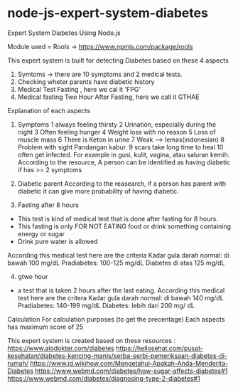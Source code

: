 # node-js-expert-system-diabetes
Expert System Diabetes Using Node.js

Module used = Rools -> https://www.npmjs.com/package/rools

This expert system is built for detecting Diabetes based on these 4 aspects
1. Symtoms -> there are 10 symptoms and 2 medical tests.
2. Checking wheter parents have diabetic history
3. Medical Test Fasting  , here we cal it 'FPG'
4. Medical fasting  Two Hour After Fasting, here we call it GTHAE


Explanation of each aspects
1. Symptoms
    1 always feeling thirsty
    2 Urination, especially during the night
    3 Often feeling hunger
    4 Weight loss with no reason
    5 Loss of muscle mass
    6 There is Keton in urine
    7 Weak --> lemas(indonesian)
    8 Problem with sight Pandangan kabur.
    9 scars take long time to heal
    10 often get infected. For example in gusi, kulit, vagina, atau saluran kemih.
 According to the resource, A person can be identified as having diabetic if has >= 2 symptoms

2. Diabetic parent
According to the reasearch, if a person has parent with diabetic it can give more
probability of having diabetic.

3. Fasting after 8 hours
 - This test is kind of medical test that is done after fasting for 8 hours. 
 - This fasting is only FOR NOT EATING food or drink something containing energy or sugar
 - Drink pure water is allowed

 According this medical test here are the criteria
    Kadar gula darah normal: di bawah 100 mg/dL
    Pradiabetes: 100-125 mg/dL
    Diabetes di atas 125 mg/dL

4. gtwo hour
- a test that is taken 2 hours after the last eating.
 According this medical test here are the critera
    Kadar gula darah normal: di bawah 140 mg/dL
    Pradiabetes: 140-199 mg/dL
    Diabetes: lebih dari 200 mg/ dL


Calculation
For calculation purposes (to get the precentage)
Each aspects has maximum score of 25 

This expert system is created based on these resources :
https://www.alodokter.com/diabetes
https://hellosehat.com/pusat-kesehatan/diabetes-kencing-manis/serba-serbi-pemeriksaan-diabetes-di-rumah/
https://www.id.wikihow.com/Mengetahui-Apakah-Anda-Menderita-Diabetes
https://www.webmd.com/diabetes/how-sugar-affects-diabetes#1
https://www.webmd.com/diabetes/diagnosing-type-2-diabetes#1